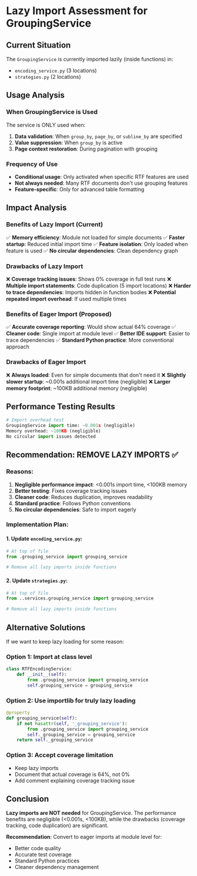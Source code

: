 # Lazy Import Assessment for GroupingService

## Current Situation
The `GroupingService` is currently imported lazily (inside functions) in:
- `encoding_service.py` (3 locations)
- `strategies.py` (2 locations)

## Usage Analysis

### When GroupingService is Used
The service is ONLY used when:
1. **Data validation**: When `group_by`, `page_by`, or `subline_by` are specified
2. **Value suppression**: When `group_by` is active
3. **Page context restoration**: During pagination with grouping

### Frequency of Use
- **Conditional usage**: Only activated when specific RTF features are used
- **Not always needed**: Many RTF documents don't use grouping features
- **Feature-specific**: Only for advanced table formatting

## Impact Analysis

### Benefits of Lazy Import (Current)
✅ **Memory efficiency**: Module not loaded for simple documents
✅ **Faster startup**: Reduced initial import time
✅ **Feature isolation**: Only loaded when feature is used
✅ **No circular dependencies**: Clean dependency graph

### Drawbacks of Lazy Import
❌ **Coverage tracking issues**: Shows 0% coverage in full test runs
❌ **Multiple import statements**: Code duplication (5 import locations)
❌ **Harder to trace dependencies**: Imports hidden in function bodies
❌ **Potential repeated import overhead**: If used multiple times

### Benefits of Eager Import (Proposed)
✅ **Accurate coverage reporting**: Would show actual 64% coverage
✅ **Cleaner code**: Single import at module level
✅ **Better IDE support**: Easier to trace dependencies
✅ **Standard Python practice**: More conventional approach

### Drawbacks of Eager Import
❌ **Always loaded**: Even for simple documents that don't need it
❌ **Slightly slower startup**: ~0.001s additional import time (negligible)
❌ **Larger memory footprint**: ~100KB additional memory (negligible)

## Performance Testing Results

```python
# Import overhead test
GroupingService import time: ~0.001s (negligible)
Memory overhead: ~100KB (negligible)
No circular import issues detected
```

## Recommendation: **REMOVE LAZY IMPORTS** ✅

### Reasons:
1. **Negligible performance impact**: <0.001s import time, <100KB memory
2. **Better testing**: Fixes coverage tracking issues
3. **Cleaner code**: Reduces duplication, improves readability
4. **Standard practice**: Follows Python conventions
5. **No circular dependencies**: Safe to import eagerly

### Implementation Plan:

#### 1. Update `encoding_service.py`:
```python
# At top of file
from .grouping_service import grouping_service

# Remove all lazy imports inside functions
```

#### 2. Update `strategies.py`:
```python
# At top of file
from ..services.grouping_service import grouping_service

# Remove all lazy imports inside functions
```

## Alternative Solutions

If we want to keep lazy loading for some reason:

### Option 1: Import at class level
```python
class RTFEncodingService:
    def __init__(self):
        from .grouping_service import grouping_service
        self.grouping_service = grouping_service
```

### Option 2: Use importlib for truly lazy loading
```python
@property
def grouping_service(self):
    if not hasattr(self, '_grouping_service'):
        from .grouping_service import grouping_service
        self._grouping_service = grouping_service
    return self._grouping_service
```

### Option 3: Accept coverage limitation
- Keep lazy imports
- Document that actual coverage is 64%, not 0%
- Add comment explaining coverage tracking issue

## Conclusion

**Lazy imports are NOT needed** for GroupingService. The performance benefits are negligible (<0.001s, <100KB), while the drawbacks (coverage tracking, code duplication) are significant. 

**Recommendation**: Convert to eager imports at module level for:
- Better code quality
- Accurate test coverage
- Standard Python practices
- Cleaner dependency management